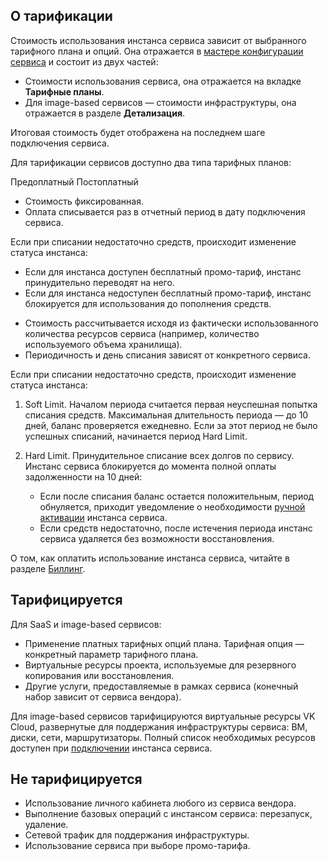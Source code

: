 ## О тарификации

Стоимость использования инстанса сервиса зависит от выбранного тарифного плана и опций. Она отражается в [мастере конфигурации сервиса](../instructions/pr-instance-add/) и состоит из двух частей:

- Стоимости использования сервиса, она отражается на вкладке **Тарифные планы**.
- Для image-based сервисов — стоимости инфраструктуры, она отражается в разделе **Детализация**.

Итоговая стоимость будет отображена на последнем шаге подключения сервиса.

Для тарификации сервисов доступно два типа тарифных планов:

<tabs>
<tablist>
<tab>Предоплатный</tab>
<tab>Постоплатный</tab>
</tablist>
<tabpanel>

- Стоимость фиксированная.
- Оплата списывается раз в отчетный период в дату подключения сервиса.

Если при списании недостаточно средств, происходит изменение статуса инстанса:

- Если для инстанса доступен бесплатный промо-тариф, инстанс принудительно переводят на него.
- Если для инстанса недоступен бесплатный промо-тариф, инстанс блокируется для использования до пополнения средств.

</tabpanel>
<tabpanel>

- Стоимость рассчитывается исходя из фактически использованного количества ресурсов сервиса (например, количество используемого объема хранилища).
- Периодичность и день списания зависят от конкретного сервиса.

Если при списании недостаточно средств, происходит изменение статуса инстанса:

1. Soft Limit. Началом периода считается первая неуспешная попытка списания средств. Максимальная длительность периода — до 10 дней, баланс проверяется ежедневно. Если за этот период не было успешных списаний, начинается период Hard Limit.
1. Hard Limit. Принудительное списание всех долгов по сервису. Инстанс сервиса блокируется до момента полной оплаты задолженности на 10 дней:

   - Если после списания баланс остается положительным, период обнуляется, приходит уведомление о необходимости [ручной активации](../instructions/pr-instance-manage#aktivaciya_instansa_servisa) инстанса сервиса.
   - Если средств недостаточно, после истечения периода инстанс сервиса удаляется без возможности восстановления.

</tabpanel>
</tabs>

<info>

О том, как оплатить использование инстанса сервиса, читайте в разделе [Биллинг](/ru/additionals/billing).

</info>

## Тарифицируется

Для SaaS и image-based сервисов:

- Применение платных тарифных опций плана. Тарифная опция — конкретный параметр тарифного плана.
- Виртуальные ресурсы проекта, используемые для резервного копирования или восстановления.
- Другие услуги, предоставляемые в рамках сервиса (конечный набор зависит от сервиса вендора).

Для image-based сервисов тарифицируются виртуальные ресурсы VK Cloud, развернутые для поддержания инфраструктуры сервиса: ВМ, диски, сети, маршрутизаторы. Полный список необходимых ресурсов доступен при [подключении](../instructions/pr-instance-add/) инстанса сервиса.

## Не тарифицируется

- Использование личного кабинета любого из сервиса вендора.
- Выполнение базовых операций с инстансом сервиса: перезапуск, удаление.
- Сетевой трафик для поддержания инфраструктуры.
- Использование сервиса при выборе промо-тарифа.
